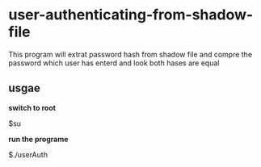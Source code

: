 # user-authenticating-from-shadow-file

This program will extrat password hash from shadow file and compre the password which user has enterd and look both hases are equal

## usgae

**switch to root**

$su 

**run the programe**

$./userAuth
